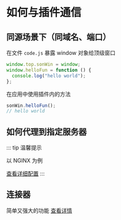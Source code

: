 # 如何与插件通信

## 同源场景下（同域名、端口）

在文件 `code.js` 暴露 window 对象给顶级窗口

```js
window.top.sonWin = window;
window.helloFun = function () {
  console.log("hello world");
};
```

在应用中使用插件内的方法

```js
sonWin.helloFun();
// hello world
```

## 如何代理到指定服务器

::: tip 温馨提示

以 NGINX 为例

<a href="../proxy-conf/#与应用集成-同域访问">查看详细配置</a>
:::

## 连接器

简单又强大的功能
<a href="../paid-custom-image/7.5.1.23/#_6-连接器（自动化api）">查看详情</a>

<script setup>
import Footer from '../components/Footer.vue'
</script>

<Footer/>
